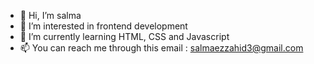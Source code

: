 - 👋 Hi, I’m salma 
- 👀 I’m interested in frontend development
- 🌱 I’m currently learning HTML, CSS and Javascript
- 📫 You can reach me through this email : salmaezzahid3@gmail.com

<!---
salm45/salm45 is a ✨ special ✨ repository because its `README.md` (this file) appears on your GitHub profile.
You can click the Preview link to take a look at your changes.
--->
